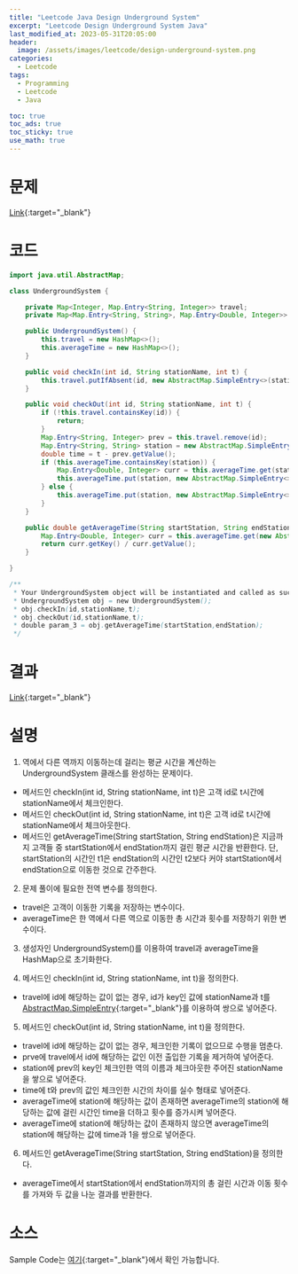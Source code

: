 ```yaml
---
title: "Leetcode Java Design Underground System"
excerpt: "Leetcode Design Underground System Java"
last_modified_at: 2023-05-31T20:05:00
header:
  image: /assets/images/leetcode/design-underground-system.png
categories:
  - Leetcode
tags:
  - Programming
  - Leetcode
  - Java

toc: true
toc_ads: true
toc_sticky: true
use_math: true
---
```

# 문제
[Link](https://leetcode.com/problems/design-underground-system){:target="_blank"}

# 코드
```java
import java.util.AbstractMap;

class UndergroundSystem {

	private Map<Integer, Map.Entry<String, Integer>> travel;
	private Map<Map.Entry<String, String>, Map.Entry<Double, Integer>> averageTime;

	public UndergroundSystem() {
		this.travel = new HashMap<>();
		this.averageTime = new HashMap<>();
	}

	public void checkIn(int id, String stationName, int t) {
		this.travel.putIfAbsent(id, new AbstractMap.SimpleEntry<>(stationName, t));
	}

	public void checkOut(int id, String stationName, int t) {
		if (!this.travel.containsKey(id)) {
			return;
		}
		Map.Entry<String, Integer> prev = this.travel.remove(id);
		Map.Entry<String, String> station = new AbstractMap.SimpleEntry<>(prev.getKey(), stationName);
		double time = t - prev.getValue();
		if (this.averageTime.containsKey(station)) {
			Map.Entry<Double, Integer> curr = this.averageTime.get(station);
			this.averageTime.put(station, new AbstractMap.SimpleEntry<>(curr.getKey() + time, curr.getValue() + 1));
		} else {
			this.averageTime.put(station, new AbstractMap.SimpleEntry<>(time, 1));
		}
	}

	public double getAverageTime(String startStation, String endStation) {
		Map.Entry<Double, Integer> curr = this.averageTime.get(new AbstractMap.SimpleEntry<>(startStation, endStation));
		return curr.getKey() / curr.getValue();
	}

}

/**
 * Your UndergroundSystem object will be instantiated and called as such:
 * UndergroundSystem obj = new UndergroundSystem();
 * obj.checkIn(id,stationName,t);
 * obj.checkOut(id,stationName,t);
 * double param_3 = obj.getAverageTime(startStation,endStation);
 */
```

# 결과
[Link](https://leetcode.com/problems/design-underground-system/submissions/960878486/){:target="_blank"}

# 설명
1. 역에서 다른 역까지 이동하는데 걸리는 평균 시간을 계산하는 UndergroundSystem 클래스를 완성하는 문제이다.
- 메서드인 checkIn(int id, String stationName, int t)은 고객 id로 t시간에 stationName에서 체크인한다.
- 메서드인 checkOut(int id, String stationName, int t)은 고객 id로 t시간에 stationName에서 체크아웃한다.
- 메서드인 getAverageTime(String startStation, String endStation)은 지금까지 고객들 중 startStation에서 endStation까지 걸린 평균 시간을 반환한다. 단, startStation의 시간인 t1은 endStation의 시간인 t2보다 커야 startStation에서 endStation으로 이동한 것으로 간주한다.

2. 문제 풀이에 필요한 전역 변수를 정의한다.
- travel은 고객이 이동한 기록을 저장하는 변수이다.
- averageTime은 한 역에서 다른 역으로 이동한 총 시간과 횟수를 저장하기 위한 변수이다.

3. 생성자인 UndergroundSystem()를 이용하여 travel과 averageTime을 HashMap으로 초기화한다.

4. 메서드인 checkIn(int id, String stationName, int t)을 정의한다.
- travel에 id에 해당하는 값이 없는 경우, id가 key인 값에 stationName과 t를 [AbstractMap.SimpleEntry](https://docs.oracle.com/javase/8/docs/api/java/util/AbstractMap.SimpleEntry.html){:target="_blank"}를 이용하여 쌍으로 넣어준다.

5. 메서드인 checkOut(int id, String stationName, int t)을 정의한다.
- travel에 id에 해당하는 값이 없는 경우, 체크인한 기록이 없으므로 수행을 멈춘다.
- prve에 travel에서 id에 해당하는 값인 이전 출입한 기록을 제거하여 넣어준다.
- station에 prev의 key인 체크인한 역의 이름과 체크아웃한 주어진 stationName을 쌓으로 넣어준다.
- time에 t와 prev의 값인 체크인한 시간의 차이를 실수 형태로 넣어준다.
- averageTime에 station에 해당하는 값이 존재하면 averageTime의 station에 해당하는 값에 걸린 시간인 time을 더하고 횟수를 증가시켜 넣어준다.
- averageTime에 station에 해당하는 값이 존재하지 않으면 averageTime의 station에 해당하는 값에 time과 1을 쌍으로 넣어준다.

6. 메서드인 getAverageTime(String startStation, String endStation)을 정의한다.
- averageTime에서 startStation에서 endStation까지의 총 걸린 시간과 이동 횟수를 가져와 두 값을 나눈 결과를 반환한다.

# 소스
Sample Code는 [여기](https://github.com/GracefulSoul/leetcode/blob/master/src/main/java/gracefulsoul/problems/DesignUndergroundSystem.java){:target="_blank"}에서 확인 가능합니다.